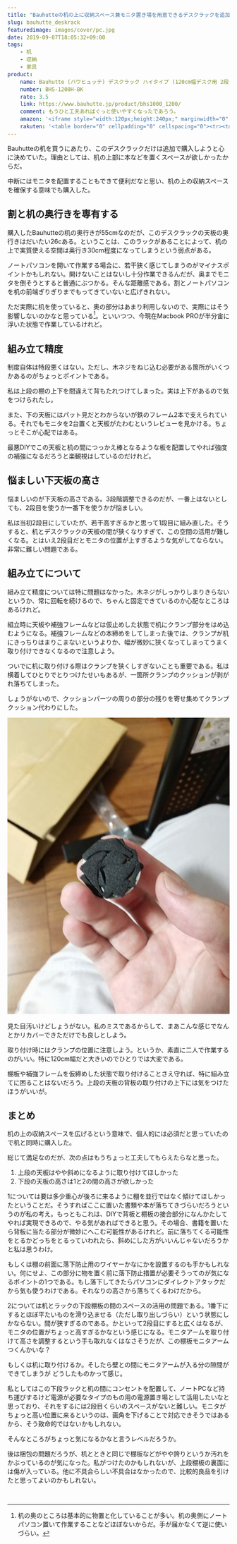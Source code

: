 ```yaml
---
title: "Bauhutteの机の上に収納スペース兼モニタ置き場を用意できるデスクラックを追加した"
slug: bauhutte_deskrack
featuredimage: images/cover/pc.jpg
date: 2019-09-07T18:05:32+09:00
tags:
    - 机
    - 収納
    - 家具
product:
    name: Bauhutte (バウヒュッテ) デスクラック ハイタイプ (120cm幅デスク用 2段ラック)
    number: BHS-1200H-BK
    rate: 3.5
    link: https://www.bauhutte.jp/product/bhs1000_1200/
    comment: もうひと工夫あればぐっと使いやすくなったであろう。
    amazon: '<iframe style="width:120px;height:240px;" marginwidth="0" marginheight="0" scrolling="no" frameborder="0" src="//rcm-fe.amazon-adsystem.com/e/cm?lt1=_blank&bc1=000000&IS2=1&bg1=FFFFFF&fc1=000000&lc1=0000FF&t=illusionspace-22&language=ja_JP&o=9&p=8&l=as4&m=amazon&f=ifr&ref=as_ss_li_til&asins=B073GQMP8Q&linkId=aef9ec0b07cb4dfbc804b42f7d77ebc4"></iframe>'
    rakuten: '<table border="0" cellpadding="0" cellspacing="0"><tr><td><p style="font-size:12px;line-height:1.4em;margin:5px;word-wrap:break-word"></p></td><td><div style="border:1px solid #000000;border-radius:.75rem;background-color:#FFFFFF;margin:0px;padding:5px;text-align:center;overflow:hidden;"><table><tr><td style="width:240px"><a href="https://hb.afl.rakuten.co.jp/hgc/19265b61.72de778e.19265b62.7ef47cb8/?pc=https%3A%2F%2Fitem.rakuten.co.jp%2Fkadenshop%2F4503-bes-0009%2F&m=http%3A%2F%2Fm.rakuten.co.jp%2Fkadenshop%2Fi%2F10462543%2F&link_type=picttext&ut=eyJwYWdlIjoiaXRlbSIsInR5cGUiOiJwaWN0dGV4dCIsInNpemUiOiIyNDB4MjQwIiwibmFtIjoxLCJuYW1wIjoicmlnaHQiLCJjb20iOjEsImNvbXAiOiJsZWZ0IiwicHJpY2UiOjAsImJvciI6MSwiY29sIjowLCJiYnRuIjoxfQ%3D%3D" target="_blank" rel="nofollow noopener noreferrer" style="word-wrap:break-word;"  ><img src="https://hbb.afl.rakuten.co.jp/hgb/19265b61.72de778e.19265b62.7ef47cb8/?me_id=1244202&item_id=10462543&m=https%3A%2F%2Fthumbnail.image.rakuten.co.jp%2F%400_mall%2Fkadenshop%2Fcabinet%2Fofficebung8%2F4503-bes-0009_1.jpg%3F_ex%3D80x80&pc=https%3A%2F%2Fthumbnail.image.rakuten.co.jp%2F%400_mall%2Fkadenshop%2Fcabinet%2Fofficebung8%2F4503-bes-0009_1.jpg%3F_ex%3D240x240&s=240x240&t=picttext" border="0" style="margin:2px" alt="" title=""></a></td><td style="vertical-align:top;"><p style="font-size:12px;line-height:1.4em;text-align:left;margin:0px;padding:2px 6px;word-wrap:break-word"><a href="https://hb.afl.rakuten.co.jp/hgc/19265b61.72de778e.19265b62.7ef47cb8/?pc=https%3A%2F%2Fitem.rakuten.co.jp%2Fkadenshop%2F4503-bes-0009%2F&m=http%3A%2F%2Fm.rakuten.co.jp%2Fkadenshop%2Fi%2F10462543%2F&link_type=picttext&ut=eyJwYWdlIjoiaXRlbSIsInR5cGUiOiJwaWN0dGV4dCIsInNpemUiOiIyNDB4MjQwIiwibmFtIjoxLCJuYW1wIjoicmlnaHQiLCJjb20iOjEsImNvbXAiOiJsZWZ0IiwicHJpY2UiOjAsImJvciI6MSwiY29sIjowLCJiYnRuIjoxfQ%3D%3D" target="_blank" rel="nofollow noopener noreferrer" style="word-wrap:break-word;"  >【沖縄・離島直送不可/北海道別途送料】【メーカー直送】【代引・時間指定不可】 バウヒュッテ 【ラック】 デスクラック BHS-1200H-BK(ブラック) [※適合デスク幅：120cm] 【ラッピング不可】【快適家電デジタルライフ】</a></p><div style="margin:10px;"><a href="https://hb.afl.rakuten.co.jp/hgc/19265b61.72de778e.19265b62.7ef47cb8/?pc=https%3A%2F%2Fitem.rakuten.co.jp%2Fkadenshop%2F4503-bes-0009%2F&m=http%3A%2F%2Fm.rakuten.co.jp%2Fkadenshop%2Fi%2F10462543%2F&link_type=picttext&ut=eyJwYWdlIjoiaXRlbSIsInR5cGUiOiJwaWN0dGV4dCIsInNpemUiOiIyNDB4MjQwIiwibmFtIjoxLCJuYW1wIjoicmlnaHQiLCJjb20iOjEsImNvbXAiOiJsZWZ0IiwicHJpY2UiOjAsImJvciI6MSwiY29sIjowLCJiYnRuIjoxfQ%3D%3D" target="_blank" rel="nofollow noopener noreferrer" style="word-wrap:break-word;"  ><img src="https://static.affiliate.rakuten.co.jp/makelink/rl.svg" style="float:left;max-height:27px;width:auto;margin-top:0"></a><a href="https://hb.afl.rakuten.co.jp/hgc/19265b61.72de778e.19265b62.7ef47cb8/?pc=https%3A%2F%2Fitem.rakuten.co.jp%2Fkadenshop%2F4503-bes-0009%2F%3Fscid%3Daf_pc_bbtn&m=http%3A%2F%2Fm.rakuten.co.jp%2Fkadenshop%2Fi%2F10462543%2F%3Fscid%3Daf_pc_bbtn&link_type=picttext&ut=eyJwYWdlIjoiaXRlbSIsInR5cGUiOiJwaWN0dGV4dCIsInNpemUiOiIyNDB4MjQwIiwibmFtIjoxLCJuYW1wIjoicmlnaHQiLCJjb20iOjEsImNvbXAiOiJsZWZ0IiwicHJpY2UiOjAsImJvciI6MSwiY29sIjowLCJiYnRuIjoxfQ==" target="_blank" rel="nofollow noopener noreferrer" style="word-wrap:break-word;"  ><div style="float:right;width:41%;height:27px;background-color:#bf0000;color:#fff !important;font-size:12px;font-weight:500;line-height:27px;margin-left:1px;padding: 0 12px;border-radius:16px;cursor:pointer;text-align:center;">楽天で購入</div></a></div></td><tr></table></div></td></tr></table>'
---
```


Bauhutteの机を買うにあたり、このデスクラックだけは追加で購入しようと心に決めていた。理由としては、机の上部に本などを置くスペースが欲しかったからだ。

中断にはモニタを配置することもできて便利だなと思い、机の上の収納スペースを確保する意味でも購入した。

<!--more-->

## 割と机の奥行きを専有する

購入したBauhutteの机の奥行きが55cmなのだが、このデスクラックの天板の奥行きはだいたい26cある。ということは、このラックがあることによって、机の上で実質使える空間は奥行き30cm程度になってしまうという弱点がある。

ノートパソコンを開いて作業する場合に、若干狭く感じてしまうのがマイナスポイントかもしれない。開けないことはないし十分作業できるんだが、奥までモニタを倒そうとすると普通にぶつかる。そんな距離感である。割とノートパソコンを机の前端ぎりぎりまでもってきていないと広げきれない。

ただ実際に机を使っていると、奥の部分はあまり利用しないので、実際にはそう影響しないのかなと思っている[^1]。といいつつ、今現在Macbook PROが半分宙に浮いた状態で作業しているけれど。

## 組み立て精度

制度自体は特段悪くはない。ただし、木ネジをねじ込む必要がある箇所がいくつかあるのがちょっとポイントである。

私は上段の棚の上下を間違えて背もたれつけてしまった。実は上下があるので気をつけられたし。

また、下の天板にはパット見だとわからないが鉄のフレーム2本で支えられている。それでもモニタを2台置くと天板がたわむというレビューを見かける。ちょっとそこが心配ではある。

最悪DIYでこの天板と机の間につっかえ棒となるような板を配置してやれば強度の補強になるだろうと楽観視はしているのだけれど。

## 悩ましい下天板の高さ

悩ましいのが下天板の高さである。3段階調整できるのだが、一番上はないとしても、2段目を使うか一番下を使うかが悩ましい。

私は当初2段目にしていたが、若干高すぎるかと思って1段目に組み直した。そうすると、机とデスクラックの天板の間が狭くなりすぎて、この空間の活用が難しくなる。とはいえ2段目だとモニタの位置が上すぎるような気がしてならない。非常に難しい問題である。

## 組み立てについて

組み立て精度については特に問題はなかった。木ネジがしっかりしまりきらないというか、常に回転を続けるので、ちゃんと固定できているのか心配なところはあるけれど。

組立時に天板や補強フレームなどは仮止めした状態で机にクランプ部分をはめ込むようになる。補強フレームなどの本締めをしてしまった後では、クランプが机にきっちりはまりこまないというよりか、幅が微妙に狭くなってしまってうまく取り付けできなくなるので注意しよう。

ついでに机に取り付ける際はクランプを狭くしすぎないことも重要である。私は横着してひとりでとりつけたせいもあるが、一箇所クランプのクッションが剥がれ落ちてしまった。

しょうがないので、クッションパーツの周りの部分の残りを寄せ集めてクランプクッション代わりにした。

![剥がれ落ちてしまったクランプクッションの代用](deskrack_clamp.jpg)

見た目汚いけどしょうがない。私のミスであるからして、まあこんな感じでなんとかリカバーできただけでも良しとしよう。

取り付け時にはクランプの位置に注意しよう。というか、素直に二人で作業するのがいい。特に120cm幅だと大きいのでひとりでは大変である。

棚板や補強フレームを仮締めした状態で取り付けることさえ守れば、特に組み立てに困ることはないだろう。上段の天板の背板の取り付けの上下には気をつけたほうがいいが。

## まとめ

机の上の収納スペースを広げるという意味で、個人的には必須だと思っていたので机と同時に購入した。

総じて満足なのだが、次の点はもうちょっと工夫してもらえたらなと思った。

1. 上段の天板はやや斜めになるように取り付けてほしかった
1. 下段の天板の高さは1と2の間の高さが欲しかった

1については要は多少重心が後ろに来るように棚を並行ではなく傾けてほしかったということだ。そうすればここに置いた書類や本が落ちてきづらいだろうというのが私の考え。もっともこれは、DIYで背板と棚板の接合部分になんかたしてやれば実現できるので、やる気があればできると思う。その場合、書籍を置いたら背板に当たる部分が微妙にへこむ可能性があるけれど。前に落ちてくる可能性をとるかどっちをとるっていわれたら、斜めにした方がいいんじゃないだろうかと私は思うわけ。

もしくは棚の前面に落下防止用のワイヤーかなにかを設置するのも手かもしれない。何にせよ、この部分に物を置く前に落下防止措置が必要そうってのが気になるポイントの1つである。もし落下してきたらパソコンにダイレクトアタックだから気も使うわけである。それなりの高さから落ちてくるわけだから。

2については机とラックの下段棚板の間のスペースの活用の問題である。1番下にするとほぼ平たいものを滑り込ませる（ただし取り出しづらい）という状態にしかならない。間が狭すぎるのである。かといって2段目にすると広くはなるが、モニタの位置がちょっと高すぎるかなという感じになる。モニタアームを取り付けて高さを調整するという手も取れなくはなさそうだが、この棚板モニタアームつくんかいな？

もしくは机に取り付けるか。そしたら壁との間にモニタアームが入る分の隙間ができてしまうが
どうしたものかって感じ。

私としてはこの下段ラックと机の間にコンセントを配置して、ノートPCなど持ち運びするけど電源が必要なタイプのもの用の電源置き場として活用したいなと思っており、それをするには2段目くらいのスペースがないと難しい。モニタがちょっと高い位置に来るというのは、画角を下げることで対応できそうではあるから、そう致命的ではないかもしれない。

そんなところがちょっと気になるかなと言うレベルだろうか。

後は梱包の問題だろうが、机とときと同じで棚板などがやや誇りというか汚れをかぶっているのが気になった。私がつけたのかもしれないが、上段棚板の裏面には傷が入っている。他に不具合らしい不具合はなかったので、比較的良品を引けたと思ってよいのかもしれない。

<a href="https://hb.afl.rakuten.co.jp/hsc/1916093e.da066558.18978272.cd0c8102/?link_type=pict&ut=eyJwYWdlIjoic2hvcCIsInR5cGUiOiJwaWN0IiwiY29sIjowLCJjYXQiOiIyOSIsImJhbiI6IjE1ODcxNjkifQ%3D%3D" target="_blank" rel="nofollow noopener noreferrer" style="word-wrap:break-word;"  ><img src="https://hbb.afl.rakuten.co.jp/hsb/1916093e.da066558.18978272.cd0c8102/?me_id=1&me_adv_id=1587169&t=pict" border="0" style="margin:2px" alt="" title=""></a>

[^1]: 机の奥のところは基本的に物置と化していることが多い。机の奥側にノートパソコン置いて作業することなどほぼないからだ。手が届かなくて逆に使いづらい。